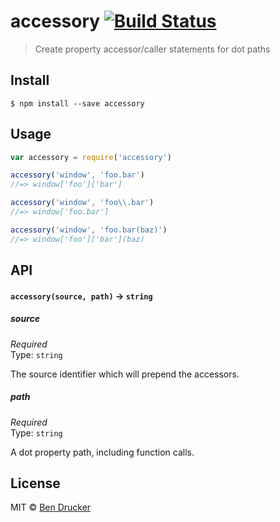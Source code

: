 # accessory [![Build Status](https://travis-ci.org/bendrucker/accessory.svg?branch=master)](https://travis-ci.org/bendrucker/accessory)

> Create property accessor/caller statements for dot paths


## Install

```
$ npm install --save accessory
```


## Usage

```js
var accessory = require('accessory')

accessory('window', 'foo.bar')
//=> window['foo']['bar']

accessory('window', 'foo\\.bar')
//=> window['foo.bar']

accessory('window', 'foo.bar(baz)')
//=> window['foo']['bar'](baz)
```

## API

#### `accessory(source, path)` -> `string`

##### source

*Required*  
Type: `string`

The source identifier which will prepend the accessors.

##### path

*Required*  
Type: `string`  

A dot property path, including function calls.


## License

MIT © [Ben Drucker](http://bendrucker.me)
